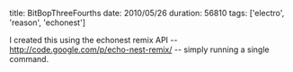 title: BitBopThreeFourths
date: 2010/05/26
duration: 56810
tags: ['electro', 'reason', 'echonest']

I created this using the echonest remix API -- http://code.google.com/p/echo-nest-remix/ -- simply running a single command.
